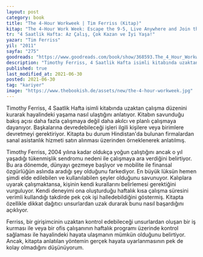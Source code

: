 ```yaml
---
layout: post
category: book
title: "The 4-Hour Workweek | Tim Ferriss (Kitap)"
kitap: "The 4-Hour Work Week: Escape the 9-5, Live Anywhere and Join the New Rich"
tr: "4 Saatlik Hafta: Az Çalış, Çok Kazan ve İyi Yaşa!"
yazar: "Tim Ferriss"
yil: "2011"
sayfa: "275"
goodreads: "https://www.goodreads.com/book/show/368593.The_4_Hour_Workweek"
description: "Timothy Ferriss, 4 Saatlik Hafta isimli kitabında uzaktan çalışma düzenini kurarak hayalindeki yaşama nasıl ulaştığını anlatıyor."
published: true
last_modified_at: 2021-06-30
posted: 2021-06-30
tag: "kariyer"
image: "https://www.thebookish.de/assets/new/the-4-hour-workweek.jpg"
---
```


Timothy Ferriss, 4 Saatlik Hafta isimli kitabında uzaktan çalışma düzenini kurarak hayalindeki yaşama nasıl ulaştığını anlatıyor. Kitabın savunduğu bakış açısı daha fazla çalışmaya değil daha akılcı ve planlı çalışmaya dayanıyor. Başkalarına devredebileceği işleri ilgili kişilere veya birimlere devretmeyi gerektiriyor. Kitapta bu durum Hindistan'da bulunan firmalardan sanal asistanlık hizmeti satın alınması üzerinden örneklenerek anlatılmış.

Timothy Ferriss, 2004 yılına kadar oldukça yoğun çalıştığını ancak o yıl yaşadığı tükenmişlik sendromu nedeni ile çalışmaya ara verdiğini belirtiyor. Bu ara dönemde, dünyayı gezmeye başlıyor ve mobilite ile finansal özgürlüğün aslında aradığı şey olduğunu farkediyor. En büyük lüksün hemen şimdi elde edilebilen ve kullanılabilen şeyler olduğunu savunuyor. Kalıplara uyarak çalışmaktansa, kişinin kendi kurallarını belirlemesi gerektiğini vurguluyor. Kendi deneyimi ona oluşturduğu haftalık kısa çalışma süresini verimli kullandığı takdirde pek çok işi halledebildiğini göstermiş. Kitapta özellikle dikkat dağıtıcı unsurlardan uzak durarak bunu nasıl başardığını açıklıyor.

Ferriss, bir girişimcinin uzaktan kontrol edebileceği unsurlardan oluşan bir iş kurması ile veya bir ofis çalışanının haftalık programı üzerinde kontrol sağlaması ile hayalindeki hayata ulaşmanın mümkün olduğunu belirtiyor. Ancak, kitapta anlatılan yöntemin gerçek hayata uyarlanmasının pek de kolay olmadığını düşünüyorum.
